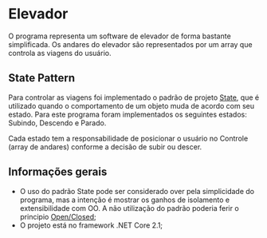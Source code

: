 # Elevador
O programa representa um software de elevador de forma bastante simplificada. Os andares do elevador são representados por um array que controla as viagens do usuário.

## State Pattern
Para controlar as viagens foi implementado o padrão de projeto [State](https://pt.wikipedia.org/wiki/State), que é utilizado quando o comportamento de um objeto muda de acordo com seu estado. Para este programa foram implementados os seguintes estados: Subindo, Descendo e Parado. 

Cada estado tem a responsabilidade de posicionar o usuário no Controle (array de andares) conforme a decisão de subir ou descer.

## Informações gerais
* O uso do padrão State pode ser considerado over pela simplicidade do programa, mas a intenção é mostrar os ganhos de isolamento e extensibilidade com OO. A não utilização do padrão poderia ferir o principio [Open/Closed](https://en.wikipedia.org/wiki/Open%E2%80%93closed_principle);
* O projeto está no framework .NET Core 2.1;
